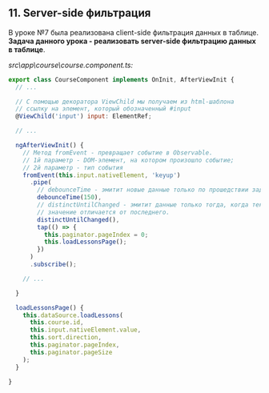 ## 11. Server-side фильтрация 

В уроке №7 была реализована client-side фильтрация данных в таблице. **Задача данного урока - реализовать server-side фильтрацию данных в таблице**.

*src\app\course\course.component.ts:*
```js
export class CourseComponent implements OnInit, AfterViewInit {
  // ...

  // С помощью декоратора ViewChild мы получаем из html-шаблона
  // ссылку на элемент, который обозначенный #input
  @ViewChild('input') input: ElementRef;

  // ...

  ngAfterViewInit() {
    // Метод fromEvent - превращает событие в Observable.
    // 1й параметр - DOM-элемент, на котором произошло событие;
    // 2й параметр - тип события
    fromEvent(this.input.nativeElement, 'keyup')
      .pipe(
        // debounceTime - эмитит новые данные только по прошедствии заданного времени
        debounceTime(150),
        // distinctUntilChanged - эмитит данные только тогда, когда текущее 
        // значение отличается от последнего.
        distinctUntilChanged(),
        tap(() => {
          this.paginator.pageIndex = 0;
          this.loadLessonsPage();
        })
      )
      .subscribe();

    // ...

  }

  loadLessonsPage() {
    this.dataSource.loadLessons(
      this.course.id, 
      this.input.nativeElement.value, 
      this.sort.direction, 
      this.paginator.pageIndex, 
      this.paginator.pageSize
    );
  }

}
```